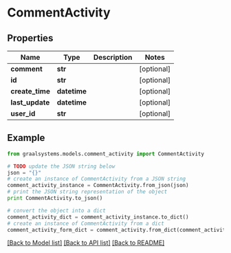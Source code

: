 # CommentActivity


## Properties

Name | Type | Description | Notes
------------ | ------------- | ------------- | -------------
**comment** | **str** |  | [optional] 
**id** | **str** |  | [optional] 
**create_time** | **datetime** |  | [optional] 
**last_update** | **datetime** |  | [optional] 
**user_id** | **str** |  | [optional] 

## Example

```python
from graalsystems.models.comment_activity import CommentActivity

# TODO update the JSON string below
json = "{}"
# create an instance of CommentActivity from a JSON string
comment_activity_instance = CommentActivity.from_json(json)
# print the JSON string representation of the object
print CommentActivity.to_json()

# convert the object into a dict
comment_activity_dict = comment_activity_instance.to_dict()
# create an instance of CommentActivity from a dict
comment_activity_form_dict = comment_activity.from_dict(comment_activity_dict)
```
[[Back to Model list]](../README.md#documentation-for-models) [[Back to API list]](../README.md#documentation-for-api-endpoints) [[Back to README]](../README.md)


